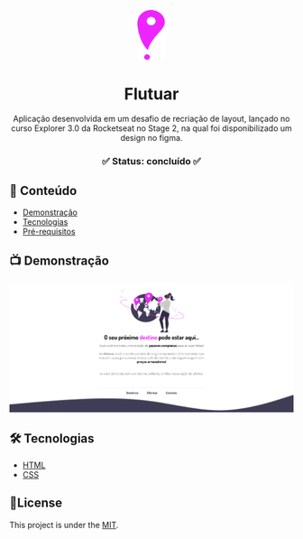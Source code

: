<p align="center"><img src="readme/Favicon.svg" width="50px"></p>

<div align="center">
	<h1 align="center">Flutuar</h1>
	<p align="center">Aplicação desenvolvida em um desafio de recriação de layout, lançado no curso Explorer 3.0 da Rocketseat no Stage 2, na qual foi disponibilizado um design no figma.</p>
</div>
<h3  align="center">
		✅ Status: concluído ✅
</h3>

## :page_facing_up: Conteúdo

- [Demonstração](#tv-demonstração)
- [Tecnologias](#hammer_and_wrench-tecnologias)
- [Pré-requisitos](#warning-pré-requisitos)

## :tv: Demonstração

<p align="center">
  <img alt="Demonstração" src="readme/demo.png" width="800">
</p>

## :hammer_and_wrench: Tecnologias

- [HTML](https://developer.mozilla.org/pt-BR/docs/Web/HTML)
- [CSS](https://developer.mozilla.org/pt-BR/docs/Web/CSS)

</div>

## 📕License

This project is under the [MIT](./LICENSE).
